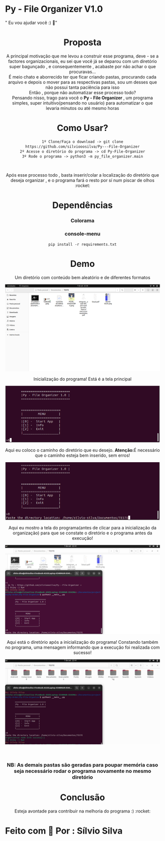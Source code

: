 # Py - File Organizer V1.0
" Eu vou ajudar você :) :rocket:"

<div style="text-align: center">

<h1>Proposta</h1>
<p>
A principal motivação que me levou a construir esse programa, deve - se a factores organizacionais,
eu sei que você já se deparou com um diretório super bagunçado , e consequentemente , acabaste por não
achar o que procuravas... 

<br/>
É meio chato e aborrecido ter que ficar criando pastas, procurando cada arquivo e depois o mover para as respectivas pastas, 
sou um desses que não possui tanta paciência para isso 

<br />
Então , porque não automatizar esse processo todo? <br />
Pensando nisso, trago para você o <b>Py - File Organizer </b>, um programa simples, super intuitívo(pensando no usuário)
para automatizar o que levaria minutos ou até mesmo horas

</p>

<h1>Como Usar?</h1>

```
1º Clone/Faça o download -> git clone https://github.com/silviooosilva/Py---File-Organizer
2º Acesse o diretório do programa -> cd Py-File-Organizer
3º Rode o programa -> python3 -m py_file_organizer.main
```
<br>
<p>Após esse processo todo , basta inserir/colar a localização do diretório que deseja organizar ,
e o programa fará o resto por sí num piscar de olhos :rocket:
</p>


<div>

<h1>Dependências</h1>

<h3>Colorama</h3>
<h3>console-menu</h3>

```
pip install -r requirements.txt
```
</div>



<div>

<h1>Demo</h1>

</p>Um diretório com conteúdo bem aleatório e de diferentes formatos</p>
<p>
<img src="./demo/1.png">
</p>

<p>Inicialização do programa! Está é a tela principal</p>
<p>
<img src="./demo/2.png">
</p>

<p>Aqui eu coloco o caminho do diretório que eu desejo. <b>Atenção:</b>É necessário que o caminho esteja bem inserido, sem erros!</p>

<p>
<img src="./demo/3.png">
</p>


<p>Aqui eu mostro a tela do programa(antes de clicar para a inicialização da organização) para que se constate o diretório e o programa antes da execução!</p>

<p>
<img src="./demo/4.png">
</p>

<p>Aqui está o diretório após a inicialização do programa! Constando também no programa, uma mensagem informando que a execução foi realizada com sucesso!</p>


<p>
<img src="./demo/5.png">
</p>


<br>

<h3>NB: As demais pastas são geradas para poupar memória caso seja necessário rodar o programa novamente no mesmo diretório</h3>
</div>


<h1>Conclusão</h1>

<p>
Esteja avontade para contribuir na melhoria do programa :) :rocket:
</p>

</div>

<div>

<h1>Feito com 💜 Por : <b>Sílvio Silva</b></h1>

</div>
